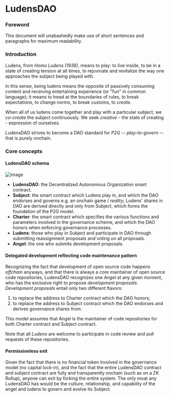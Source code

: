 # LudensDAO

### Foreword
This document will unabashedly make use of short sentences and paragraphs for maximum readability.

### Introduction
Ludens, from _Homo Ludens (1938)_, means to play: to live inside, to be in a state of creating tension at all times, to rejuvinate and revitalize the way one approaches the subject being played with.

In this sense, being ludens means the opposite of passively consuming content and receiving entertaining experience (or "fun" in common language); it means to tread at the boundaries of rules, to break expectations, to change norms, to break customs, to _create_.

When all of us ludens come together and play with a particular subject, we _co-create_ the subject continuously. We seek _creative_ - the state of creating - expression of ourselves.

LudensDAO strives to become a DAO standard for _P2G_ -- _play-to-govern_ -- that is purely onchain.

### Core concepts

#### LudensDAO schema
![image](https://user-images.githubusercontent.com/59590480/167301300-ff523f07-38e0-4605-947f-c478770762d2.png)
- **LudensDAO**: the Decentralized Autonomous Organization smart contract.
- **Subject**: the smart contract which Ludens play in, and which the DAO endorses and governs e.g. an onchain game / _reality_; Ludens' shares in DAO are derived directly and only from Subject, which forms the foundation of the P2G model.
- **Charter**: the smart contract which specifies the various functions and parameters involved in the governance scheme, and which the DAO honors when enforcing governance processes.
- **Ludens**: those who play in Subject and participate in DAO through submitting reassignment proposals and voting on all proposals.
- **Angel**: the one who submits development proposals. 

#### Delegated development reflecting code maintenance pattern
Recognizing the fact that development of open source code happens _offchain_ anyways, and that there is always a core maintainer of open source code repositories, LudensDAO recognizes one *Angel* at any given moment, who has the exclusive right to propose *development proposals*. *Development proposals* entail only two different flavors:
1. to replace the address to Charter contract which the DAO honors;
2. to replace the address to Subject contract which the DAO endorses and derives governance shares from.

This model assumes that Angel is the maintainer of code repositories for both Charter contract and Subject contract.

Note that all _Ludens_ are welcome to participate in code review and pull requests of these repositories.

#### Permissionless exit
Given the fact that there is no financial token involved in the governance model (no capital lock-in), and the fact that the entire LudensDAO contract and subject contract are fully and transparently onchain (such as on a ZK Rollup), anyone can exit by forking the entire system. The only moat any LudensDAO has would be the culture, relationship, and capability of the angel and ludens to govern and evolve its Subject.
